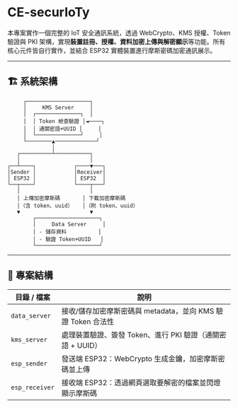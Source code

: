 # CE-securIoTy

本專案實作一個完整的 IoT 安全通訊系統，透過 WebCrypto、KMS 授權、Token 驗證與 PKI 架構，實現**裝置註冊、授權、資料加密上傳與解密顯示**等功能。所有核心元件皆自行實作，並結合 ESP32 實體裝置進行摩斯密碼加密通訊展示。

---

## 🏗️ 系統架構
```
     ┌────────────────────┐
     │     KMS Server     │
     │  ┌──────────────┐  │
     │  │ Token 檢查驗證 │◄────┐
     │  │ 通關密語+UUID │     │
     │  └──────────────┘     │
     └────────▲─────────────┘
              │
   ┌──────────┴───────────┐
   │                      │
┌──┴────┐            ┌────▼───┐
│Sender │            │Receiver│
│ ESP32 │            │ ESP32  │
└──┬────┘            └────┬───┘
   │                      │
   │ 上傳加密摩斯碼       │ 下載加密摩斯碼
   │（含 token、uuid）   │（附 token、uuid）
   ▼                      ▼
        ┌────────────────────┐
        │     Data Server     │
        │ - 儲存資料          │
        │ - 驗證 Token+UUID   │
        └────────────────────┘
```
---

## 📁 專案結構

| 目錄 / 檔案 | 說明 |
|-------------|------|
| `data_server` | 接收/儲存加密摩斯密碼與 metadata，並向 KMS 驗證 Token 合法性 |
| `kms_server`  | 處理裝置驗證、簽發 Token、進行 PKI 驗證（通關密語 + UUID） |
| `esp_sender`  | 發送端 ESP32：WebCrypto 生成金鑰，加密摩斯密碼並上傳 |
| `esp_receiver`| 接收端 ESP32：透過網頁選取要解密的檔案並閃燈顯示摩斯碼 |

